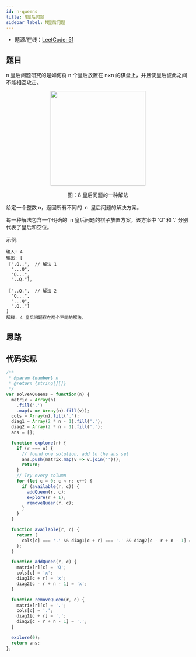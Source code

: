```yaml
---
id: n-queens
title: N皇后问题
sidebar_label: N皇后问题
---
```


- 题源/在线：[LeetCode: 51](https://leetcode-cn.com/problems/n-queens/)

## 题目

n 皇后问题研究的是如何将 n 个皇后放置在 n×n 的棋盘上，并且使皇后彼此之间不能相互攻击。

<div align="center">
    <img width="260" src="https://cosmos-x.oss-cn-hangzhou.aliyuncs.com/n6U0Xs.jpg" />
    <p>图：8 皇后问题的一种解法</p>
</div>

给定一个整数 n，返回所有不同的  n  皇后问题的解决方案。

每一种解法包含一个明确的  n 皇后问题的棋子放置方案，该方案中 'Q' 和 '.' 分别代表了皇后和空位。

示例:

```text
输入: 4
输出: [
 [".Q..",  // 解法 1
  "...Q",
  "Q...",
  "..Q."],

 ["..Q.",  // 解法 2
  "Q...",
  "...Q",
  ".Q.."]
]
解释: 4 皇后问题存在两个不同的解法。
```

## 思路

## 代码实现

```js
/**
 * @param {number} n
 * @return {string[][]}
 */
var solveNQueens = function(n) {
  matrix = Array(n)
    .fill('.')
    .map(v => Array(n).fill(v));
  cols = Array(n).fill('.');
  diag1 = Array(2 * n - 1).fill('.');
  diag2 = Array(2 * n - 1).fill('.');
  ans = [];

  function explore(r) {
    if (r === n) {
      // found one solution, add to the ans set
      ans.push(matrix.map(v => v.join('')));
      return;
    }
    // Try every column
    for (let c = 0; c < n; c++) {
      if (available(r, c)) {
        addQueen(r, c);
        explore(r + 1);
        removeQueen(r, c);
      }
    }
  }

  function available(r, c) {
    return (
      cols[c] === '.' && diag1[c + r] === '.' && diag2[c - r + n - 1] === '.'
    );
  }

  function addQueen(r, c) {
    matrix[r][c] = 'Q';
    cols[c] = 'x';
    diag1[c + r] = 'x';
    diag2[c - r + n - 1] = 'x';
  }

  function removeQueen(r, c) {
    matrix[r][c] = '.';
    cols[c] = '.';
    diag1[c + r] = '.';
    diag2[c - r + n - 1] = '.';
  }

  explore(0);
  return ans;
};
```
